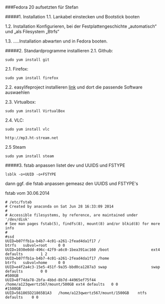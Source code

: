 ###Fedora 20 aufsetzten für Stefan

#####1. Installation
  1.1. Lankabel einstecken und Bootstick booten
  
  1.2. Installation Konfigurieren, bei der Festplattengeschichte „automatisch“ und „als Filesystem „Btrfs“
  
  1.3. .....Installation abwarten und in Fedora booten.

#####2. Standardprogramme installieren
  2.1. Github:
  
    sudo yum install git
  
  2.1. Firefox:
  
    sudo yum install firefox
  
  2.2. easylifeproject installieren [link](http://easylifeproject.org/) und dort die passende Software auswaehlen
  
    
  2.3. Virtualbox:
  
    sudo yum install VirtualBox
    
  2.4. VLC:

    sudo yum install vlc
    
    http://mp3.ht-stream.net
    
  2.5 Steam
  
    sudo yum install steam
  
#####3. fstab anpassen
  listet dev und UUIDS und FSTYPE
  
    lsblk -o+UUID -o+FSTYPE

  dann ggf. die fstab anpassen gemeasz den UUIDS und FSTYPE's
  
  fstab vom 30.06.2014
                                                                                                                   
    # /etc/fstab                                                                                                         
    # Created by anaconda on Sat Jun 28 16:33:09 2014                                                                    
    #                                                                                                                    
    # Accessible filesystems, by reference, are maintained under '/dev/disk'                                             
    # See man pages fstab(5), findfs(8), mount(8) and/or blkid(8) for more info                                          
    #     
    #ssd
    UUID=b07ffb1a-b4b7-4c01-a261-2fead4da1f17 /                       btrfs   subvol=root     0 0                        
    UUID=1030e0dd-496c-42f9-a6c0-1bea391ac160 /boot                   ext4    defaults        1 2                        
    UUID=b07ffb1a-b4b7-4c01-a261-2fead4da1f17 /home                   btrfs   subvol=home     0 0                        
    UUID=e4f2a4c3-15e5-451f-9a35-bbd0ca1287a3 swap                    swap    defaults        0 0
    #500GB
    UUID=8f74da78-2bfa-4bbd-8b7d-44965ef75f44 /home/a123qwertz567/mount/500GB ext4 defaults   0 0
    #1500GB
    UUID=561865D21865B1A3	/home/a123qwertz567/mount/1500GB	ntfs	defaults	0 0



                                      